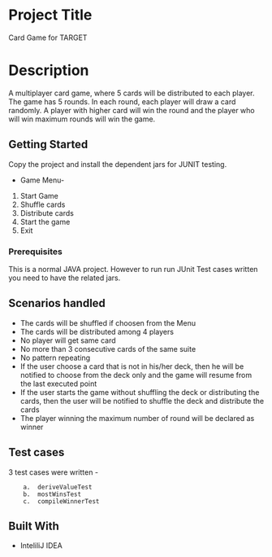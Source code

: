 # Project Title

Card Game for TARGET

# Description

A multiplayer card game, where 5 cards will be distributed to each player. The game has 5 rounds. In each round,
each player will draw a card randomly. A player with higher card will win the round and the player who will win maximum rounds will win the game.

## Getting Started

Copy the project and install the dependent jars for JUNIT testing. 
* Game Menu- 
1. Start Game 
2. Shuffle cards 
3. Distribute cards 
4. Start the game 
5. Exit 

### Prerequisites

This is a normal JAVA project. However to run run JUnit Test cases written you need to have the related jars.

## Scenarios handled

* The cards will be shuffled if choosen from the Menu
* The cards will be distributed among 4 players
* No player will get same card
* No more than 3 consecutive cards of the same suite
* No pattern repeating 
* If the user choose a card that is not in his/her deck, then he will be notified to choose from the deck only and the game will resume from the last executed point
* If the user starts the game without shuffling the deck or distributing the cards, then the user will be notified to shuffle the deck and distribute the cards
* The player winning the maximum number of round will be declared as winner


## Test cases

3 test cases were written - 
```
	a.  deriveValueTest
	b.  mostWinsTest
	c.  compileWinnerTest
```

## Built With

* InteliliJ IDEA 
